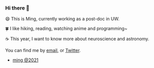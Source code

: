 ### Hi there 👋

<!--
**mingwhy/mingwhy** is a ✨ _special_ ✨ repository because its `README.md` (this file) appears on your GitHub profile.
- 🔭 I’m currently working on as a post-doc in UW
- 🌱 I’m ...
-->
:smile: This is Ming, currently working as a post-doc in UW.

:four_leaf_clover: I like hiking, reading, watching anime and programming~

:coffee: This year, I want to know more about neuroscience and astronomy.

You can find me by [email](yangming.sysu@gmail.com), or [Twitter](https://twitter.com/tiramisu916).

- [ming @2021](https://github.com/mingwhy/2021)

